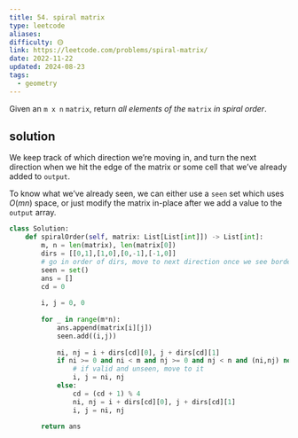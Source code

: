 ```yaml
---
title: 54. spiral matrix
type: leetcode
aliases: 
difficulty: 🟡
link: https://leetcode.com/problems/spiral-matrix/
date: 2022-11-22
updated: 2024-08-23
tags:
  - geometry
---
```


Given an `m x n` `matrix`, return _all elements of the_ `matrix` _in spiral order_.

## solution

We keep track of which direction we’re moving in, and turn the next direction when we hit the edge of the matrix or some cell that we’ve already added to `output`.

To know what we’ve already seen, we can either use a `seen` set which uses $O(mn)$ space, or just modify the matrix in-place after we add a value to the `output` array.

```python
class Solution:
	def spiralOrder(self, matrix: List[List[int]]) -> List[int]:
		m, n = len(matrix), len(matrix[0])
		dirs = [[0,1],[1,0],[0,-1],[-1,0]]
		# go in order of dirs, move to next direction once we see border or seen
		seen = set()
		ans = []
		cd = 0
		
		i, j = 0, 0
		
		for _ in range(m*n):
			ans.append(matrix[i][j])
			seen.add((i,j))
		
			ni, nj = i + dirs[cd][0], j + dirs[cd][1]
			if ni >= 0 and ni < m and nj >= 0 and nj < n and (ni,nj) not in seen:
				# if valid and unseen, move to it
				i, j = ni, nj
			else:
				cd = (cd + 1) % 4
				ni, nj = i + dirs[cd][0], j + dirs[cd][1]
				i, j = ni, nj
		
		return ans
```
